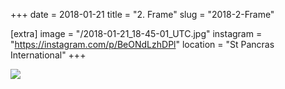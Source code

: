 +++
date = 2018-01-21
title = "2. Frame"
slug = "2018-2-Frame"

[extra]
image = "/2018-01-21_18-45-01_UTC.jpg"
instagram = "https://instagram.com/p/BeONdLzhDPl"
location = "St Pancras International"
+++

<img src="/2018-01-21_18-45-01_UTC.jpg" />
